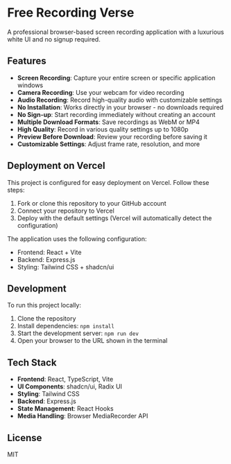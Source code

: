 # Free Recording Verse

A professional browser-based screen recording application with a luxurious white UI and no signup required.

## Features

- **Screen Recording**: Capture your entire screen or specific application windows
- **Camera Recording**: Use your webcam for video recording
- **Audio Recording**: Record high-quality audio with customizable settings
- **No Installation**: Works directly in your browser - no downloads required
- **No Sign-up**: Start recording immediately without creating an account
- **Multiple Download Formats**: Save recordings as WebM or MP4
- **High Quality**: Record in various quality settings up to 1080p
- **Preview Before Download**: Review your recording before saving it
- **Customizable Settings**: Adjust frame rate, resolution, and more

## Deployment on Vercel

This project is configured for easy deployment on Vercel. Follow these steps:

1. Fork or clone this repository to your GitHub account
2. Connect your repository to Vercel
3. Deploy with the default settings (Vercel will automatically detect the configuration)

The application uses the following configuration:
- Frontend: React + Vite
- Backend: Express.js
- Styling: Tailwind CSS + shadcn/ui

## Development

To run this project locally:

1. Clone the repository
2. Install dependencies: `npm install`
3. Start the development server: `npm run dev`
4. Open your browser to the URL shown in the terminal

## Tech Stack

- **Frontend**: React, TypeScript, Vite
- **UI Components**: shadcn/ui, Radix UI
- **Styling**: Tailwind CSS
- **Backend**: Express.js
- **State Management**: React Hooks
- **Media Handling**: Browser MediaRecorder API

## License

MIT